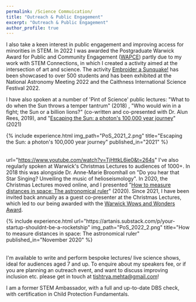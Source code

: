 ```yaml
---
permalink: /Science Commuication/
title: "Outreach & Public Engagement"
excerpt: "Outreach & Public Engagement"
author_profile: true
---
```


I also take a keen interest in public engagement and improving access for minorities in STEM. In 2022 I was awarded the Postgraduate Warwick Award for Public and Community Engagement ([WAPCE](https://warwick.ac.uk/wie/recognition/wapce/)) partly due to my work with STEM Connections, in which I created a activity aimed at the intersection of art and science. The activity [Embroider a Sunquake!](https://warwick.ac.uk/fac/sci/wmg/about/outreach/stemconnections/resources/helioseismology/) has been showcased to over 500 students and has been exhibited at the National Astronomy Meeting 2022 and the Caithness International Science Festival 2022.

I have also spoken at a number of 'Pint of Science' public lectures: "What to do when the Sun throws a temper tantrum" (2018) , "Who would win in a fight; the Sun or a billion lions?" (co-written and co-presented with Dr. Alun Rees, 2019), and "[Escaping the Sun: a photon's 100,000 year journey](https://www.youtube.com/watch?v=TjHttkL6ie0&t=264s)" (2021)

<table style="border: none">  
	{%  include experience.html
		img_path="PoS_2021_2.png"
		title="Escaping the Sun: a photon's 100,000 year journey"
		published_in="2021"
	%}
</table>

url="https://www.youtube.com/watch?v=TjHttkL6ie0&t=264s"
I've also regularly spoken at Warwick's Christmas Lectures to audiences of 1000+. In 2018 this was alongside Dr. Anne-Marie Broomhall on "Do you hear that Star Singing? Unveiling the music of helioseismology". In 2020, the Christmas Lectures moved online, and I presented "[How to measure distances in space: The astronomical ruler](https://www.youtube.com/watch?v=IKr9WOxtyqQ&t=33s)" (2020). Since 2021, I have been invited back annually as a guest co-presenter at the Christmas Lectures, which led to our being awarded with the [Warwick Wows and Wonders Award](https://warwick.ac.uk/insite/news/intnews2/january_wonders_and_wows/).


<table style="border: none">  
	{%  include experience.html
		url="https://artanis.substack.com/p/your-startup-shouldnt-be-a-rocketship"
		img_path="PoS_2022_2.png"
		title="How to measure distances in space: The astronomical ruler"
		published_in="November 2020"
	%}
</table>


I'm available to write and perform bespoke lectures/ live science shows, ideal for audiences aged 7 and up. To enquire about my speakers fee, or if you are planning an outreach event, and want to discuss improving inclusion etc. please get in touch at [tishtrya.mehta@gmail.com](tishtrya.mehta@gmail.com)! 

I am a former STEM Ambassador, with a full and up-to-date DBS check, with certification in Child Protection Fundamentals.

